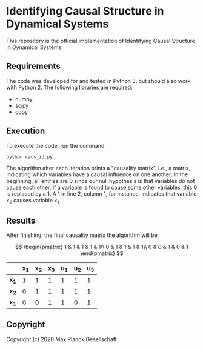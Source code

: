 # Identifying Causal Structure in Dynamical Systems

This repository is the official implementation of Identifying Causal Structure in Dynamical Systems. 

## Requirements

The code was developed for and tested in Python 3, but should also work with Python 2. The following libraries are required:

* numpy
* scipy
* copy

## Execution

To execute the code, run the command:

```
python caus_id.py
```

The algorithm after each iteration prints a "causality matrix", i.e., a matrix, indicating which variables have a causal influence on one another. In the beginning, all entries are 0 since our null hypothesis is that variables do not cause each other. If a variable is found to cause some other variables, this 0 is replaced by a 1. A 1 in line 2, column 1, for instance, indicates that variable x<sub>2</sub> causes variable x<sub>1</sub>.

## Results

After finishing, the final causality matrix the algorithm will be

$$
\begin{pmatrix}
1 & 1 & 1 & 1 & 1\\
0 & 1 & 1 & 1 & 1\\
0 & 0 & 1 & 0 & 1
\end{pmatrix}
$$

| | x<sub>1</sub> | x<sub>2</sub> | x<sub>3</sub> | u<sub>1</sub> | u<sub>2</sub> | u<sub>3</sub>|
| --- | --- | --- | --- | --- | --- | --- |
| **x<sub>1</sub>** | 1 | 1 | 1 | 1 | 1 | 1|
| **x<sub>2</sub>** | 0 | 1 | 1 | 1 | 1 | 1|
| **x<sub>1</sub>** | 0 | 0 | 1 | 1 | 0 | 1|

## Copyright

Copyright (c) 2020 Max Planck Gesellschaft
